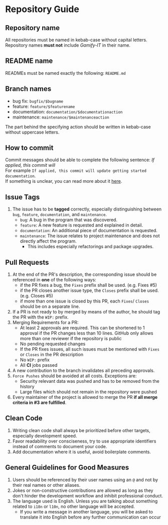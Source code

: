# Repository Guide

## Repository name

All repositories must be named in kebab-case without capital letters.
Repository names **must not** include _Gamify-IT_ in their name.

## README name

READMEs must be named exactly the following: `README.md`

## Branch names

- bug fix: `bugfix/$bugname`
- feature: `feature/$featurename`
- documentation: `documentation/$documentationaction`
- maintenance: `maintenance/$maintenanceaction`

The part behind the specifying action should be written in kebab-case without uppercase letters.

## How to commit

Commit messages should be able to complete the following sentence: _If applied, this commit will_  
For example `If applied, this commit will update getting started documentation`.  
If something is unclear, you can read more about it [here](https://cbea.ms/git-commit/).  

## Issue Tags

1) The issue has to be **tagged** correctly, especially distinguishing between `bug`, `feature`, `documentation`, and `maintenance`.
    - `bug`: A bug in the program that was discovered.
    - `feature`: A new feature is requested and explained in detail.
    - `documentation`: An additional piece of documentation is requested.
    - `maintenance`: The issue relates to project maintenance and does not directly affect the program.
         - This includes especially refactorings and package upgrades.

## Pull Requests

1. At the end of the PR's description, the corresponding issue should be referenced in **one** of the following ways:
    - if the PR fixes a bug, the `Fixes` prefix shall be used. (e.g. Fixes #5)
    - if the PR closes another issue type, the `Closes` prefix shall be used. (e.g. Closes #5)
    - if more than one issue is closed by this PR, each `Fixes`/ `Closes` should be on a separate line.
2. If a PR is not ready to by merged by means of the author, he should tag the PR with the `WIP:` prefix.
3. Merging Requirements for a PR:
    - At least 2 approvals are required. This can be shortened to 1 approval if the PR changes less than 10 lines. GitHub only allows more than one reviewer if the repository is public
    - No pending requested changes
    - If the PR fixes issues, all such issues must be mentioned with `Fixes` or `Closes` in the PR description
    - No `WIP:` prefix
    - All **CI** jobs passed
4. A new contribution to the branch invalidates all preceding approvals.
5. `Force Pushes` should be avoided at all costs. Exceptions are:
    - Security relevant data was pushed and has to be removed from the history
    - Large files which should not remain in the repository were pushed
6. Every maintainer of the project is allowed to merge the PR **if all merge criteria in #3 are fulfilled**.

## Clean Code

1. Writing clean code shall always be prioritized before other targets, especially development speed.
2. Favor readability over consciseness, try to use appropriate identifiers instead of comments to document your code.
3. Add documentation where it is useful, avoid boilerplate comments.

## General Guidelines for Good Measures

1. Users should be referenced by their user names using an `@` and not by their real names or other aliases.
2. Jokes or non-constructive contributions are allowed as long as they don't hinder the development workflow and inhibit professional conduct.
3. The language used is English. Unless you are talking about something related to `i18n` or `l10n`, no other language will be accepted.
    - If you write a message in another language, you will be asked to translate it into English before any further communication can occur
